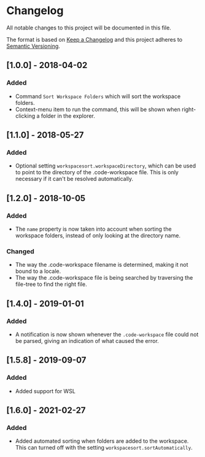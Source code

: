 # Changelog
All notable changes to this project will be documented in this file.

The format is based on [Keep a Changelog](http://keepachangelog.com/en/1.0.0/)
and this project adheres to [Semantic Versioning](http://semver.org/spec/v2.0.0.html).

## [1.0.0] - 2018-04-02
### Added
- Command `Sort Workspace Folders` which will sort the workspace folders.
- Context-menu item to run the command, this will be shown when right-clicking a folder in the explorer.

## [1.1.0] - 2018-05-27
### Added
- Optional setting `workspacesort.workspaceDirectory`, which can be used to point to the directory of the .code-workspace file. This is only necessary if it can't be resolved automatically.

## [1.2.0] - 2018-10-05
### Added
- The `name` property is now taken into account when sorting the workspace folders, instead of only looking at the directory name.

### Changed
- The way the .code-workspace filename is determined, making it not bound to a locale.
- The way the .code-workspace file is being searched by traversing the file-tree to find the right file.

## [1.4.0] - 2019-01-01
### Added
- A notification is now shown whenever the `.code-workspace` file could not be parsed, giving an indication of what caused the error.

## [1.5.8] - 2019-09-07
### Added
- Added support for WSL

## [1.6.0] - 2021-02-27
### Added
- Added automated sorting when folders are added to the workspace. This can turned off with the setting `workspacesort.sortAutomatically`.